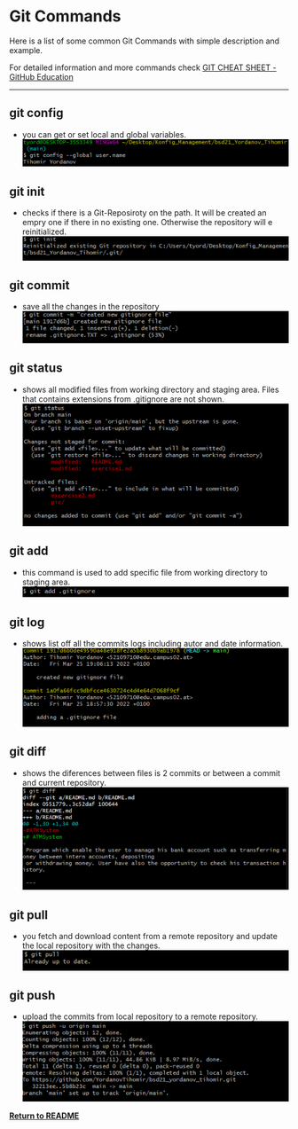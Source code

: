 # Git Commands

Here is a list of some common Git Commands with simple description and example.  

For detailed information and more commands check [GIT CHEAT SHEET - GitHub Education](https://education.github.com/git-cheat-sheet-education.pdf)  

***

## git config  

* you can get or set local and global variables.  
  ![git_config_pic](src/main/resources/images/config.PNG)  

## git init

* checks if there is a Git-Reposiroty on the path. It will be created an empry one if there in no existing one. Otherwise the repository will e reinitialized.  
  ![git_init_pic](src/main/resources/images/init.PNG)  

## git commit

* save all the changes in the repository  
  ![git_commit_pic](src/main/resources/images/commit.PNG)  

## git status

* shows all modified files from working directory and staging area. Files that contains extensions from .gitignore are not shown.  
  ![git_status_pic](src/main/resources/images/status.PNG)  

## git add

* this command is used to add specific file from working directory to staging area.  
  ![git_add_pic](src/main/resources/images/add.PNG)  

## git log

* shows list off all the commits logs including autor and date information.  
  ![git_log_pic](src/main/resources/images/log.PNG)  

## git diff

* shows the diferences between files is 2 commits or between a commit and current repository.  
  ![git_diff_pic](src/main/resources/images/diff.PNG)  

## git pull

* you fetch and download content from a remote repository and update the local repository with the changes.  
  ![git_pull_pic](src/main/resources/images/pull.PNG)

## git push

* upload the commits from local repository to a remote repository.  
  ![git_push_pic](src/main/resources/images/push.PNG)

[**Return to README**](README.md)
